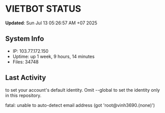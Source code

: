 # VIETBOT STATUS
**Updated**: Sun Jul 13 05:26:57 AM +07 2025

## System Info
- IP: 103.77.172.150
- Uptime: up 1 week, 9 hours, 14 minutes
- Files: 34748

## Last Activity

to set your account's default identity.
Omit --global to set the identity only in this repository.

fatal: unable to auto-detect email address (got 'root@vinh3690.(none)')

